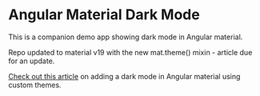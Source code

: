 # Angular Material Dark Mode

This is a companion demo app showing dark mode in Angular material. 

Repo updated to material v19 with the new mat.theme() mixin - article due for an update.

[Check out this article](https://zoaibkhan.com/blog/angular-material-dark-mode-in-3-steps/) on adding a dark mode in Angular material using custom themes.
